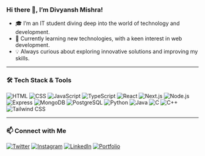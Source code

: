 ### Hi there 👋, I’m Divyansh Mishra!

- 🎓 I’m an IT student diving deep into the world of technology and development.
- 🌱 Currently learning new technologies, with a keen interest in web development.
- 💡 Always curious about exploring innovative solutions and improving my skills.

---

### 🛠️ Tech Stack & Tools
![HTML](https://img.shields.io/badge/-HTML-E34F26?style=flat-square&logo=html5&logoColor=white)
![CSS](https://img.shields.io/badge/-CSS-1572B6?style=flat-square&logo=css3&logoColor=white)
![JavaScript](https://img.shields.io/badge/-JavaScript-F7DF1E?style=flat-square&logo=javascript&logoColor=black)
![TypeScript](https://img.shields.io/badge/-TypeScript-3178C6?style=flat-square&logo=typescript&logoColor=white)
![React](https://img.shields.io/badge/-React-61DAFB?style=flat-square&logo=react&logoColor=black)
![Next.js](https://img.shields.io/badge/-Next.js-000000?style=flat-square&logo=next.js&logoColor=white)
![Node.js](https://img.shields.io/badge/-Node.js-339933?style=flat-square&logo=node.js&logoColor=white)
![Express](https://img.shields.io/badge/-Express-000000?style=flat-square&logo=express&logoColor=white)
![MongoDB](https://img.shields.io/badge/-MongoDB-47A248?style=flat-square&logo=mongodb&logoColor=white)
![PostgreSQL](https://img.shields.io/badge/-PostgreSQL-4169E1?style=flat-square&logo=postgresql&logoColor=white)
![Python](https://img.shields.io/badge/-Python-3776AB?style=flat-square&logo=python&logoColor=white)
![Java](https://img.shields.io/badge/-Java-007396?style=flat-square&logo=java&logoColor=white)
![C](https://img.shields.io/badge/-C-00599C?style=flat-square&logo=c&logoColor=white)
![C++](https://img.shields.io/badge/-C++-00599C?style=flat-square&logo=c%2b%2b&logoColor=white)
![Tailwind CSS](https://img.shields.io/badge/-TailwindCSS-38B2AC?style=flat-square&logo=tailwind-css&logoColor=white)

---

### 📫 Connect with Me

[![Twitter](https://img.shields.io/badge/Twitter-%40divyansh400-1DA1F2?style=flat-square&logo=twitter&logoColor=white)](https://x.com/divyansh400)
[![Instagram](https://img.shields.io/badge/Instagram-%40_divyansh_57-E4405F?style=flat-square&logo=instagram&logoColor=white)](https://www.instagram.com/_divyansh_57/)
[![LinkedIn](https://img.shields.io/badge/LinkedIn-Divyansh%20Mishra-0A66C2?style=flat-square&logo=linkedin&logoColor=white)](https://www.linkedin.com/in/divyanshmishra57/)
[![Portfolio](https://img.shields.io/badge/Portfolio-itsdivyansh.vercel.app-2E8B57?style=flat-square&logo=google-chrome&logoColor=white)](https://itsdivyansh.vercel.app/)


